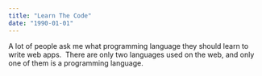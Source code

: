 ```yaml
---
title: "Learn The Code"
date: "1990-01-01"
---
```


<div class="content">
<p>A lot of people ask me what programming language they should learn to write
web apps.  There are only two languages used on the web, and only one of them
is a programming language.</p>
</div>
